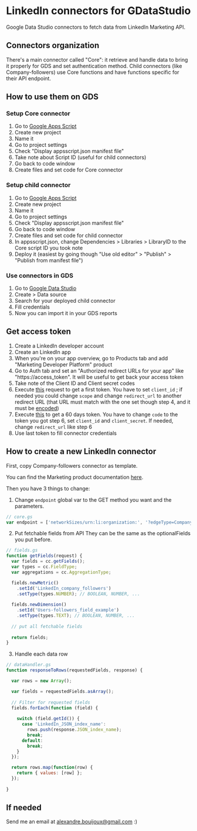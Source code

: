 # LinkedIn connectors for GDataStudio
Google Data Studio connectors to fetch data from LinkedIn Marketing API.

## Connectors organization
There's a main connector called "Core": it retrieve and handle data to bring it properly for GDS and set authentication method.
Child connectors (like Company-followers) use Core functions and have functions specific for their API endpoint.

## How to use them on GDS

### Setup Core connector
1. Go to [Google Apps Script](https://script.google.com)
2. Create new project
3. Name it
4. Go to project settings
5. Check "Display appsscript.json manifest file"
6. Take note about Script ID (useful for child connectors)
7. Go back to code window
8. Create files and set code for Core connector

### Setup child connector
1. Go to [Google Apps Script](https://script.google.com)
2. Create new project
3. Name it
4. Go to project settings
5. Check "Display appsscript.json manifest file"
7. Go back to code window
8. Create files and set code for child connector
9. In appsscript.json, change Dependencies > Libraries > LibraryID to the Core script ID you took note
10. Deploy it (easiest by going though "Use old editor" > "Publish" > "Publish from manifest file")

### Use connectors in GDS
1. Go to [Google Data Studio](https://datastudio.google.com)
2. Create > Data source
3. Search for your deployed child connector
4. Fill credentials
5. Now you can import it in your GDS reports

## Get access token
1. Create a LinkedIn developer account
2. Create an LinkedIn app
3. When you're on your app overview, go to Products tab and add "Marketing Developer Platform" product
4. Go to Auth tab and set an "Authorized redirect URLs for your app" like "https://access_token". It will be useful to get back your access token
5. Take note of the Client ID and Client secret codes
6. Execute [this](https://www.linkedin.com/oauth/v2/authorization?response_type=code&client_id=CLIENT_ID&scope=r_organization_social&redirect_uri=https%3A%2F%2Faccess_token) request to get a first token. You have to set `client_id` ; if needed you could change `scope` and change `redirect_url` to another redirect URL (that URL must match with the one set though step 4, and it must be [encoded](https://meyerweb.com/eric/tools/dencoder))
7. Execute [this](https://api.linkedin.com/oauth/v2/accessToken?grant_type=authorization_code&code=TOKEN&redirect_uri=https%3A%2F%2Faccess_token&client_id=CLIENT_ID&client_secret=CLIENT_SECRET) to get a 60 days token. You have to change `code` to the token you got step 6, set `client_id` and `client_secret`. If needed, change `redirect_url` like step 6
8. Use last token to fill connector credentials

## How to create a new LinkedIn connector
First, copy Company-followers connector as template.

You can find the Marketing product documentation [here](https://docs.microsoft.com/fr-fr/linkedin/marketing/).

Then you have 3 things to change:
1. Change `endpoint` global var to the GET method you want and the parameters.
```javascript
// core.gs
var endpoint = ['networkSizes/urn:li:organization:', '?edgeType=CompanyFollowedByMember'];
```

2. Put fetchable fields from API
They can be the same as the optionalFields you put before.
```javascript
// fields.gs
function getFields(request) {
  var fields = cc.getFields();
  var types = cc.FieldType;
  var aggregations = cc.AggregationType;

  fields.newMetric()
    .setId('LinkedIn_company_followers')
    .setType(types.NUMBER); // BOOLEAN, NUMBER, ...
    
  fields.newDimension()
    .setId('Users-followers_field_example')
    .setType(types.TEXT); // BOOLEAN, NUMBER, ...
  
  // put all fetchable fields
  
  return fields;
}
```

3. Handle each data row
```javascript
// dataHandler.gs
function responseToRows(requestedFields, response) {

  var rows = new Array();

  var fields = requestedFields.asArray();
  
  // Filter for requested fields
  fields.forEach(function (field) {
    
    switch (field.getId()) {
      case 'LinkedIn_JSON_index_name':
        rows.push(response.JSON_index_name);
        break;
      default:
        break;
    }
  });

  return rows.map(function(row) {
    return { values: [row] };
  });
  
}
```

## If needed
Send me an email at alexandre.bouijoux@gmail.com :)

